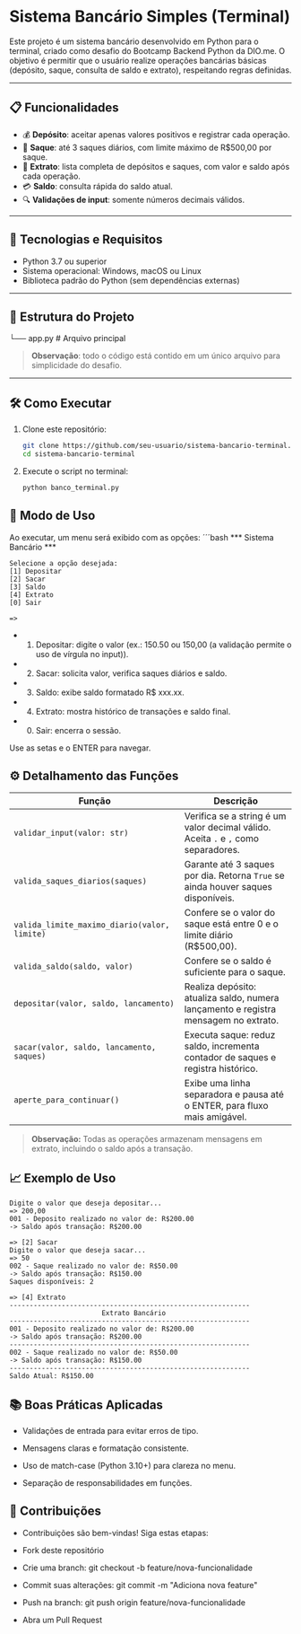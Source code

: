 # Sistema Bancário Simples (Terminal)

Este projeto é um sistema bancário desenvolvido em Python para o terminal, criado como desafio do Bootcamp Backend Python da DIO.me. O objetivo é permitir que o usuário realize operações bancárias básicas (depósito, saque, consulta de saldo e extrato), respeitando regras definidas.

---

## 📋 Funcionalidades

- 💰 **Depósito**: aceitar apenas valores positivos e registrar cada operação.
- 🏧 **Saque**: até 3 saques diários, com limite máximo de R$500,00 por saque.
- 📄 **Extrato**: lista completa de depósitos e saques, com valor e saldo após cada operação.
- 💳 **Saldo**: consulta rápida do saldo atual.
- 🔍 **Validações de input**: somente números decimais válidos.

---

## 🚀 Tecnologias e Requisitos

- Python 3.7 ou superior
- Sistema operacional: Windows, macOS ou Linux
- Biblioteca padrão do Python (sem dependências externas)

---

## 📂 Estrutura do Projeto
└── app.py     # Arquivo principal

> **Observação**: todo o código está contido em um único arquivo para simplicidade do desafio.

---

## 🛠️ Como Executar

1. Clone este repositório:
   ```bash
   git clone https://github.com/seu-usuario/sistema-bancario-terminal.git
   cd sistema-bancario-terminal
2. Execute o script no terminal:
    ```bash
    python banco_terminal.py
## 🎯 Modo de Uso

Ao executar, um menu será exibido com as opções:
´´´bash
    *** Sistema Bancário ***

    Selecione a opção desejada:
    [1] Depositar
    [2] Sacar
    [3] Saldo
    [4] Extrato
    [0] Sair

    =>
- 1. Depositar: digite o valor (ex.: 150.50 ou 150,00 (a validação permite o uso de vírgula no input)).

- 2. Sacar: solicita valor, verifica saques diários e saldo.

- 3. Saldo: exibe saldo formatado R$ xxx.xx.

- 4. Extrato: mostra histórico de transações e saldo final.

- 0. Sair: encerra o sessão.

Use as setas e o ENTER para navegar.

## ⚙️ Detalhamento das Funções

| Função | Descrição |
|--------|-----------|
| `validar_input(valor: str)` | Verifica se a string é um valor decimal válido. Aceita `.` e `,` como separadores.
| `valida_saques_diarios(saques)` | Garante até 3 saques por dia. Retorna `True` se ainda houver saques disponíveis. |
| `valida_limite_maximo_diario(valor, limite)` | Confere se o valor do saque está entre 0 e o limite diário (R$500,00). |
| `valida_saldo(saldo, valor)` | Confere se o saldo é suficiente para o saque. |
| `depositar(valor, saldo, lancamento)` | Realiza depósito: atualiza saldo, numera lançamento e registra mensagem no extrato. |
| `sacar(valor, saldo, lancamento, saques)` | Executa saque: reduz saldo, incrementa contador de saques e registra histórico. |
| `aperte_para_continuar()` | Exibe uma linha separadora e pausa até o ENTER, para fluxo mais amigável. |

> **Observação:** Todas as operações armazenam mensagens em extrato, incluindo o saldo após a transação.

## 📈 Exemplo de Uso
```=> [1] Depositar  
Digite o valor que deseja depositar...  
=> 200,00  
001 - Deposito realizado no valor de: R$200.00  
-> Saldo após transação: R$200.00

=> [2] Sacar  
Digite o valor que deseja sacar...  
=> 50  
002 - Saque realizado no valor de: R$50.00  
-> Saldo após transação: R$150.00  
Saques disponíveis: 2

=> [4] Extrato
------------------------------------------------------------
                       Extrato Bancário                       
------------------------------------------------------------
001 - Deposito realizado no valor de: R$200.00
-> Saldo após transação: R$200.00
------------------------------------------------------------
002 - Saque realizado no valor de: R$50.00
-> Saldo após transação: R$150.00
------------------------------------------------------------
Saldo Atual: R$150.00
```
## 📚 Boas Práticas Aplicadas

- Validações de entrada para evitar erros de tipo.

- Mensagens claras e formatação consistente.

- Uso de match-case (Python 3.10+) para clareza no menu.

- Separação de responsabilidades em funções.

## 🤝 Contribuições

- Contribuições são bem-vindas! Siga estas etapas:

- Fork deste repositório

- Crie uma branch: git checkout -b feature/nova-funcionalidade

- Commit suas alterações: git commit -m "Adiciona nova feature"

- Push na branch: git push origin feature/nova-funcionalidade

- Abra um Pull Request
